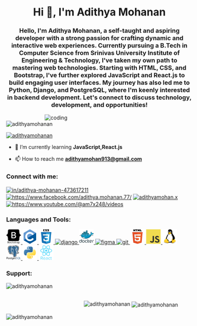 <h1 align="center">Hi 👋, I'm Adithya Mohanan</h1>
<h3 align="center">Hello, I'm Adithya Mohanan, a self-taught and aspiring developer with a strong passion for crafting dynamic and interactive web experiences. Currently pursuing a B.Tech in Computer Science from Srinivas University Institute of Engineering & Technology, I've taken my own path to mastering web technologies. Starting with HTML, CSS, and Bootstrap, I've further explored JavaScript and React.js to build engaging user interfaces. My journey has also led me to Python, Django, and PostgreSQL, where I'm keenly interested in backend development. Let's connect to discuss technology, development, and opportunities!</h3>

<img align="right" alt="coding" width="400" src="https://user-images.githubusercontent.com/55389276/140866485-8fb1c876-9a8f-4d6a-98dc-08c4981eaf70.gif">

<p align="left"> <img src="https://komarev.com/ghpvc/?username=adithyamohanan&label=Profile%20views&color=0e75b6&style=flat" alt="adithyamohanan" /> </p>

<p align="left"> <a href="https://github.com/ryo-ma/github-profile-trophy"><img src="https://github-profile-trophy.vercel.app/?username=adithyamohanan" alt="adithyamohanan" /></a> </p>

- 🌱 I’m currently learning **JavaScript,React.js**

- 📫 How to reach me **adithyamohan913@gmail.com**

<h3 align="left">Connect with me:</h3>
<p align="left">
<a href="https://linkedin.com/in/in/adithya-mohanan-473617211" target="blank"><img align="center" src="https://raw.githubusercontent.com/rahuldkjain/github-profile-readme-generator/master/src/images/icons/Social/linked-in-alt.svg" alt="in/adithya-mohanan-473617211" height="30" width="40" /></a>
<a href="https://fb.com/https://www.facebook.com/adithya.mohanan.77/" target="blank"><img align="center" src="https://raw.githubusercontent.com/rahuldkjain/github-profile-readme-generator/master/src/images/icons/Social/facebook.svg" alt="https://www.facebook.com/adithya.mohanan.77/" height="30" width="40" /></a>
<a href="https://instagram.com/adithyamohan.x" target="blank"><img align="center" src="https://raw.githubusercontent.com/rahuldkjain/github-profile-readme-generator/master/src/images/icons/Social/instagram.svg" alt="adithyamohan.x" height="30" width="40" /></a>
<a href="https://www.youtube.com/c/https://www.youtube.com/@am7x248/videos" target="blank"><img align="center" src="https://raw.githubusercontent.com/rahuldkjain/github-profile-readme-generator/master/src/images/icons/Social/youtube.svg" alt="https://www.youtube.com/@am7x248/videos" height="30" width="40" /></a>
</p>

<h3 align="left">Languages and Tools:</h3>
<p align="left"> <a href="https://getbootstrap.com" target="_blank" rel="noreferrer"> <img src="https://raw.githubusercontent.com/devicons/devicon/master/icons/bootstrap/bootstrap-plain-wordmark.svg" alt="bootstrap" width="40" height="40"/> </a> <a href="https://www.cprogramming.com/" target="_blank" rel="noreferrer"> <img src="https://raw.githubusercontent.com/devicons/devicon/master/icons/c/c-original.svg" alt="c" width="40" height="40"/> </a> <a href="https://www.w3schools.com/css/" target="_blank" rel="noreferrer"> <img src="https://raw.githubusercontent.com/devicons/devicon/master/icons/css3/css3-original-wordmark.svg" alt="css3" width="40" height="40"/> </a> <a href="https://www.djangoproject.com/" target="_blank" rel="noreferrer"> <img src="https://cdn.worldvectorlogo.com/logos/django.svg" alt="django" width="40" height="40"/> </a> <a href="https://www.docker.com/" target="_blank" rel="noreferrer"> <img src="https://raw.githubusercontent.com/devicons/devicon/master/icons/docker/docker-original-wordmark.svg" alt="docker" width="40" height="40"/> </a> <a href="https://www.figma.com/" target="_blank" rel="noreferrer"> <img src="https://www.vectorlogo.zone/logos/figma/figma-icon.svg" alt="figma" width="40" height="40"/> </a> <a href="https://git-scm.com/" target="_blank" rel="noreferrer"> <img src="https://www.vectorlogo.zone/logos/git-scm/git-scm-icon.svg" alt="git" width="40" height="40"/> </a> <a href="https://www.w3.org/html/" target="_blank" rel="noreferrer"> <img src="https://raw.githubusercontent.com/devicons/devicon/master/icons/html5/html5-original-wordmark.svg" alt="html5" width="40" height="40"/> </a> <a href="https://developer.mozilla.org/en-US/docs/Web/JavaScript" target="_blank" rel="noreferrer"> <img src="https://raw.githubusercontent.com/devicons/devicon/master/icons/javascript/javascript-original.svg" alt="javascript" width="40" height="40"/> </a> <a href="https://www.linux.org/" target="_blank" rel="noreferrer"> <img src="https://raw.githubusercontent.com/devicons/devicon/master/icons/linux/linux-original.svg" alt="linux" width="40" height="40"/> </a> <a href="https://www.postgresql.org" target="_blank" rel="noreferrer"> <img src="https://raw.githubusercontent.com/devicons/devicon/master/icons/postgresql/postgresql-original-wordmark.svg" alt="postgresql" width="40" height="40"/> </a> <a href="https://www.python.org" target="_blank" rel="noreferrer"> <img src="https://raw.githubusercontent.com/devicons/devicon/master/icons/python/python-original.svg" alt="python" width="40" height="40"/> </a> <a href="https://reactjs.org/" target="_blank" rel="noreferrer"> <img src="https://raw.githubusercontent.com/devicons/devicon/master/icons/react/react-original-wordmark.svg" alt="react" width="40" height="40"/> </a> </p>

<h3 align="left">Support:</h3>
<p><a href="https://www.buymeacoffee.com/adithyamohanan"> <img align="left" src="https://cdn.buymeacoffee.com/buttons/v2/default-yellow.png" height="50" width="210" alt="adithyamohanan" /></a></p><br><br>

<p><img align="left" src="https://github-readme-stats.vercel.app/api/top-langs?username=adithyamohanan&show_icons=true&locale=en&layout=compact" alt="adithyamohanan" /></p>

<p>&nbsp;<img align="center" src="https://github-readme-stats.vercel.app/api?username=adithyamohanan&show_icons=true&locale=en" alt="adithyamohanan" /></p>

<p><img align="center" src="https://github-readme-streak-stats.herokuapp.com/?user=adithyamohanan&" alt="adithyamohanan" /></p>
